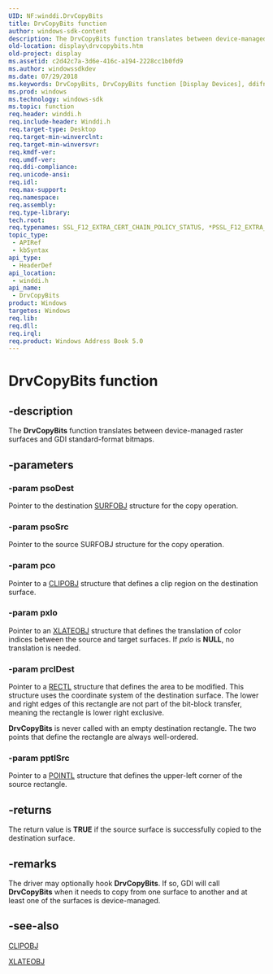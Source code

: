 ```yaml
---
UID: NF:winddi.DrvCopyBits
title: DrvCopyBits function
author: windows-sdk-content
description: The DrvCopyBits function translates between device-managed raster surfaces and GDI standard-format bitmaps.
old-location: display\drvcopybits.htm
old-project: display
ms.assetid: c2d42c7a-3d6e-416c-a194-2228cc1b0fd9
ms.author: windowssdkdev
ms.date: 07/29/2018
ms.keywords: DrvCopyBits, DrvCopyBits function [Display Devices], ddifncs_95bc17c2-b4ae-4883-8866-cd9dded1f30d.xml, display.drvcopybits, winddi/DrvCopyBits
ms.prod: windows
ms.technology: windows-sdk
ms.topic: function
req.header: winddi.h
req.include-header: Winddi.h
req.target-type: Desktop
req.target-min-winverclnt: 
req.target-min-winversvr: 
req.kmdf-ver: 
req.umdf-ver: 
req.ddi-compliance: 
req.unicode-ansi: 
req.idl: 
req.max-support: 
req.namespace: 
req.assembly: 
req.type-library: 
tech.root: 
req.typenames: SSL_F12_EXTRA_CERT_CHAIN_POLICY_STATUS, *PSSL_F12_EXTRA_CERT_CHAIN_POLICY_STATUS
topic_type:
 - APIRef
 - kbSyntax
api_type:
 - HeaderDef
api_location:
 - winddi.h
api_name:
 - DrvCopyBits
product: Windows
targetos: Windows
req.lib: 
req.dll: 
req.irql: 
req.product: Windows Address Book 5.0
---
```


# DrvCopyBits function


## -description


The <b>DrvCopyBits</b> function translates between device-managed raster surfaces and GDI standard-format bitmaps. 


## -parameters




### -param psoDest

Pointer to the destination <a href="https://msdn.microsoft.com/library/windows/hardware/ff569901">SURFOBJ</a> structure for the copy operation.


### -param psoSrc

Pointer to the source SURFOBJ structure for the copy operation.


### -param pco

Pointer to a <a href="https://msdn.microsoft.com/library/windows/hardware/ff539417">CLIPOBJ</a> structure that defines a clip region on the destination surface.


### -param pxlo

Pointer to an <a href="https://msdn.microsoft.com/library/windows/hardware/ff570634">XLATEOBJ</a> structure that defines the translation of color indices between the source and target surfaces. If <i>pxlo</i> is <b>NULL</b>, no translation is needed.


### -param prclDest

Pointer to a <a href="https://msdn.microsoft.com/library/windows/hardware/ff569236">RECTL</a> structure that defines the area to be modified. This structure uses the coordinate system of the destination surface. The lower and right edges of this rectangle are not part of the bit-block transfer, meaning the rectangle is lower right exclusive.

<b>DrvCopyBits</b> is never called with an empty destination rectangle. The two points that define the rectangle are always well-ordered.


### -param pptlSrc

Pointer to a <a href="https://msdn.microsoft.com/library/windows/hardware/ff569166">POINTL</a> structure that defines the upper-left corner of the source rectangle.


## -returns



The return value is <b>TRUE</b> if the source surface is successfully copied to the destination surface.




## -remarks



The driver may optionally hook <b>DrvCopyBits</b>. If so, GDI will call <b>DrvCopyBits</b> when it needs to copy from one surface to another and at least one of the surfaces is device-managed.




## -see-also




<a href="https://msdn.microsoft.com/library/windows/hardware/ff539417">CLIPOBJ</a>



<a href="https://msdn.microsoft.com/library/windows/hardware/ff570634">XLATEOBJ</a>
 

 

